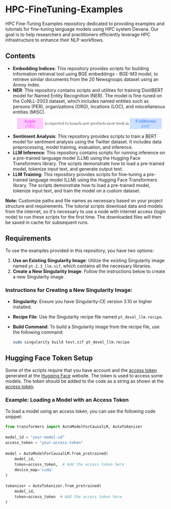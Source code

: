 # HPC-FineTuning-Examples
HPC Fine-Tuning Examples repository dedicated to providing examples and tutorials for fine-tuning language models using HPC system Devana.
Our goal is to help researchers and practitioners efficiently leverage HPC infrastructure to enhance their NLP workflows.

## Contents
- **Embedding Indices**: This repository provides scripts for building information retrieval tool using BGE embeddings - BGE-M3 model, to retrieve similar documents from the 20 Newsgroups dataset using an Annoy index.
- **NER**: This repository contains scripts and utilities for training DistilBERT model for Named Entity Recognition (NER). The model is fine-tuned on the CoNLL-2003 dataset, which includes named entities such as persons (PER), organizations (ORG), locations (LOC), and miscellaneous entities (MISC).
![NER image](NER_image.png)
- **Sentiment Analysis**: This repository provides scripts to train a BERT model for sentiment analysis using the Twitter dataset. It includes data preprocessing, model training, evaluation, and inference.
- **LLM Inference**: This repository contains scripts for running inference on a pre-trained language model (LLM) using the Hugging Face Transformers library. The scripts demonstrate how to load a pre-trained model, tokenize input text, and generate output text.
- **LLM Training**: This repository provides scripts for fine-tuning a pre-trained language model (LLM) using the Hugging Face Transformers library. The scripts demonstrate how to load a pre-trained model, tokenize input text, and train the model on a custom dataset.

**Note:** Customize paths and file names as necessary based on your project structure and requirements.
The tutorial scripts download data and models from the internet, so it's necessary to use a node with internet access (login node) to run these scripts for the first time. The downloaded files will then be saved in cache for subsequent runs.

## Requirements

To use the examples provided in this repository, you have two options:

1. **Use an Existing Singularity Image**: Utilize the existing Singularity image named `pt-2.3_llm.sif`, which contains all the necessary libraries.
2. **Create a New Singularity Image**: Follow the instructions below to create a new Singularity image.

### Instructions for Creating a New Singularity Image:

- **Singularity**: Ensure you have Singularity-CE version 3.10 or higher installed.
- **Recipe File**: Use the Singularity recipe file named `pt_devel_llm.recipe`.
- **Build Command**: To build a Singularity image from the recipe file, use the following command:

  ```sh
  sudo singularity build test.sif pt_devel_llm.recipe

## Hugging Face Token Setup
Some of the scripts require that you have account and the [access token](https://huggingface.co/docs/hub/en/security-tokens) generated at the [Hugging Face](https://huggingface.co/) website. The token is used to access some models. The token should be added to the code as a string as shown at the [access token](https://huggingface.co/docs/hub/en/security-tokens).

### Example: Loading a Model with an Access Token

To load a model using an access token, you can use the following code snippet:

```python
from transformers import AutoModelForCausalLM, AutoTokenizer

model_id = "your-model-id"
access_token = "your-access-token"

model = AutoModelForCausalLM.from_pretrained(
    model_id,
    token=access_token,  # Add the access token here
    device_map='cuda'
)

tokenizer = AutoTokenizer.from_pretrained(
    model_id,
    token=access_token  # Add the access token here
)